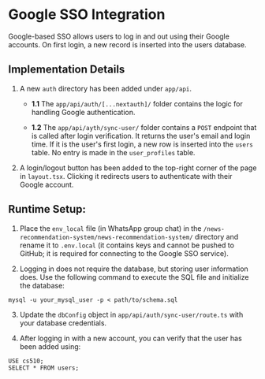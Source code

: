 # Google SSO Integration
Google-based SSO allows users to log in and out using their Google accounts. On first login, a new record is inserted into the users database.

## Implementation Details
1. A new `auth` directory has been added under `app/api`.

   - **1.1** The `app/api/auth/[...nextauth]/` folder contains the logic for handling Google authentication.

   - **1.2** The `app/api/ayth/sync-user/` folder contains a `POST` endpoint that is called after login verification. It returns the user's email and login time. If it is the user's first login, a new row is inserted into the `users` table. No entry is made in the `user_profiles` table.

2. A login/logout button has been added to the top-right corner of the page in `layout.tsx`. Clicking it redirects users to authenticate with their Google account.

## Runtime Setup:
1. Place the `env_local` file (in WhatsApp group chat) in the `/news-recommendation-system/news-recommendation-system/` directory and rename it to `.env.local` (it contains keys and cannot be pushed to GitHub; it is required for connecting to the Google SSO service).

2. Logging in does not require the database, but storing user information does. Use the following command to execute the SQL file and initialize the database:

```
mysql -u your_mysql_user -p < path/to/schema.sql
```

3. Update the `dbConfig` object in `app/api/auth/sync-user/route.ts` with your database credentials.

4. After logging in with a new account, you can verify that the user has been added using:

```
USE cs510;
SELECT * FROM users;
```